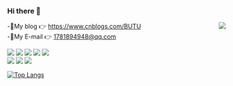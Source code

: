 ### Hi there 👋


<a href="#">
<img align="right" src="https://github-readme-stats.vercel.app/api?username=BUTUbird&show_icons=true&hide_border=true&icon_color=586069&title_color=a0a9af">
</a>

-🤔My blog 👉 https://www.cnblogs.com/BUTU  
-🔭My E-mail 👉 1781894948@qq.com

![](https://img.shields.io/badge/-Java-ab7221?style=flat-square&logo=Java&logoColor=fff)
![](https://img.shields.io/badge/-Kotlin-orange?style=flat-square&logo=Kotlin&logoColor=fff)
![](https://img.shields.io/badge/-Linux-000000?style=flat-square&logo=Linux&logoColor=fff)
![](https://img.shields.io/badge/-Windows-0078D6?style=flat-square&logo=Windows)
![](https://img.shields.io/badge/-Android-green?style=flat-square&logo=Android&logoColor=fff)  
![](https://img.shields.io/badge/-HTML5-E34F26?style=flat-square&logo=html5&logoColor=white)
![](https://img.shields.io/badge/-CSS3-1572B6?style=flat-square&logo=css3)
![](https://img.shields.io/badge/-JavaScript-oringe?style=flat-square&logo=javascript)




[![Top Langs](https://github-readme-stats.vercel.app/api/top-langs/?username=BUTUbird&layout=compact)](https://github.com/anuraghazra/github-readme-stats)
<!--
**BUTUbird/BUTUbird** is a ✨ _special_ ✨ repository because its `README.md` (this file) appears on your GitHub profile.

Here are some ideas to get you started:

- 🔭 I’m currently working on ...
- 🌱 I’m currently learning ...
- 👯 I’m looking to collaborate on ...
- 🤔 I’m looking for help with ...
- 💬 Ask me about ...
- 📫 How to reach me: ...
- 😄 Pronouns: ...
- ⚡ Fun fact: ...
-->
